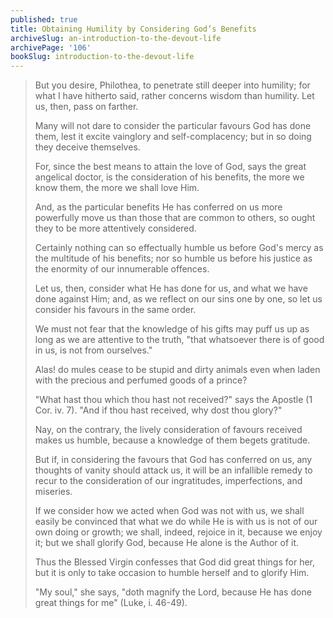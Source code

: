 ```yaml
---
published: true
title: Obtaining Humility by Considering God’s Benefits
archiveSlug: an-introduction-to-the-devout-life
archivePage: '106'
bookSlug: introduction-to-the-devout-life
---
```


> But you desire, Philothea, to penetrate still deeper into humility; for what I have hitherto said, rather concerns wisdom than humility. Let us, then, pass on farther.
>
> Many will not dare to consider the particular favours God has done them, lest it excite vainglory and self-complacency; but in so doing they deceive themselves.
>
> For, since the best means to attain the love of God, says the great angelical doctor, is the consideration of his benefits, the more we know them, the more we shall love Him.
>
> And, as the particular benefits He has conferred on us more powerfully move us than those that are common to others, so ought they to be more attentively considered.
>
> Certainly nothing can so effectually humble us before God's mercy as the multitude of his benefits; nor so humble us before his justice as the enormity of our innumerable offences.
>
> Let us, then, consider what He has done for us, and what we have done against Him; and, as we reflect on our sins one by one, so let us consider his favours in the same order.
>
> We must not fear that the knowledge of his gifts may puff us up as long as we are attentive to the truth, "that whatsoever there is of good in us, is not from ourselves."
>
> Alas! do mules cease to be stupid and dirty animals even when laden with the precious and perfumed goods of a prince?
>
> "What hast thou which thou hast not received?" says the Apostle (1 Cor. iv. 7). "And if thou hast received, why dost thou glory?"
>
> Nay, on the contrary, the lively consideration of favours received makes us humble, because a knowledge of them begets gratitude.
>
> But if, in considering the favours that God has conferred on us, any thoughts of vanity should attack us, it will be an infallible remedy to recur to the consideration of our ingratitudes, imperfections, and miseries.
>
> If we consider how we acted when God was not with us, we shall easily be convinced that what we do while He is with us is not of our own doing or growth; we shall, indeed, rejoice in it, because we enjoy it; but we shall glorify God, because He alone is the Author of it.
>
> Thus the Blessed Virgin confesses that God did great things for her, but it is only to take occasion to humble herself and to glorify Him.
>
> "My soul," she says, "doth magnify the Lord, because He has done great things for me" (Luke, i. 46-49).
